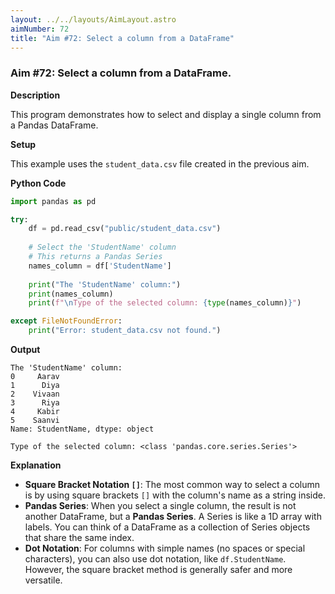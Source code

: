```yaml
---
layout: ../../layouts/AimLayout.astro
aimNumber: 72
title: "Aim #72: Select a column from a DataFrame"
---
```


### Aim #72: Select a column from a DataFrame.

**Description**

This program demonstrates how to select and display a single column from a Pandas DataFrame.

**Setup**

This example uses the `student_data.csv` file created in the previous aim.

**Python Code**

```python
import pandas as pd

try:
    df = pd.read_csv("public/student_data.csv")
    
    # Select the 'StudentName' column
    # This returns a Pandas Series
    names_column = df['StudentName']
    
    print("The 'StudentName' column:")
    print(names_column)
    print(f"\nType of the selected column: {type(names_column)}")

except FileNotFoundError:
    print("Error: student_data.csv not found.")
```

**Output**

```text
The 'StudentName' column:
0     Aarav
1      Diya
2    Vivaan
3      Riya
4     Kabir
5    Saanvi
Name: StudentName, dtype: object

Type of the selected column: <class 'pandas.core.series.Series'>
```

**Explanation**

- **Square Bracket Notation `[]`**: The most common way to select a column is by using square brackets `[]` with the column's name as a string inside.
- **Pandas Series**: When you select a single column, the result is not another DataFrame, but a **Pandas Series**. A Series is like a 1D array with labels. You can think of a DataFrame as a collection of Series objects that share the same index.
- **Dot Notation**: For columns with simple names (no spaces or special characters), you can also use dot notation, like `df.StudentName`. However, the square bracket method is generally safer and more versatile.
